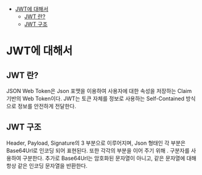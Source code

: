 <!-- TOC -->

- [JWT에 대해서](#jwt%EC%97%90-%EB%8C%80%ED%95%B4%EC%84%9C)
  - [JWT 란?](#jwt-%EB%9E%80)
  - [JWT 구조](#jwt-%EA%B5%AC%EC%A1%B0)

<!-- /TOC -->

# JWT에 대해서
## JWT 란?
JSON Web Token은 Json 포맷을 이용하여 사용자에 대한 속성을 저장하는 Claim 기반의 Web Token이다. JWT는 토큰 자체를 정보로 사용하는 Self-Contained 방식으로 정보를 안전하게 전달한다.

## JWT 구조
Header, Payload, Signature의 3 부분으로 이루어지며, Json 형태인 각 부분은 Base64Url로 인코딩 되어 표현된다. 또한 각각의 부분을 이어 주기 위해 . 구분자를 사용하여 구분한다. 추가로 Base64Url는 암호화된 문자열이 아니고, 같은 문자열에 대해 항상 같은 인코딩 문자열을 반환한다.